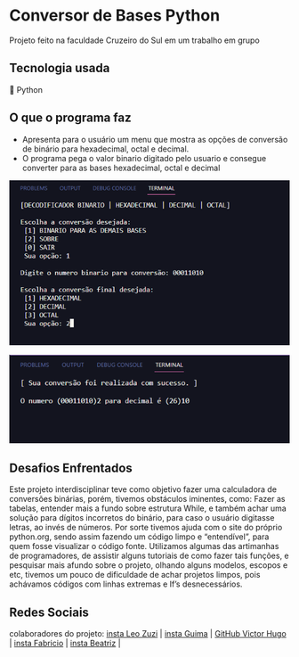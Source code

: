 # Conversor de Bases Python
Projeto feito na faculdade Cruzeiro do Sul em um trabalho em grupo 

## Tecnologia usada
🐍 Python

## O que o programa faz
+ Apresenta para o usuário um menu que mostra as opções de conversão de binário para hexadecimal, octal e decimal. 
+ O programa pega o valor binario digitado pelo usuario e consegue converter para as bases hexadecimal, octal e decimal
<p align:center width:200>
    <img  src="captura1.png" title="terminal programa">
</p>
<p align:center width:200>
    <img  src="resultado.png" title="terminal programa">
</p>

## Desafios Enfrentados
Este projeto interdisciplinar teve como objetivo fazer uma calculadora de conversões binárias, porém, tivemos obstáculos iminentes, como: Fazer as tabelas, entender mais a fundo sobre estrutura While, e também achar uma solução para dígitos incorretos do binário, para caso o usuário digitasse letras, ao invés de números. Por sorte tivemos ajuda com o site do próprio python.org, sendo assim fazendo um código limpo e “entendível”, para quem fosse visualizar o código fonte. Utilizamos algumas das artimanhas de programadores, de assistir alguns tutoriais de como fazer tais funções, e pesquisar mais afundo sobre o projeto, olhando alguns modelos, escopos e etc, tivemos um pouco de dificuldade de achar projetos limpos, pois achávamos códigos com linhas extremas e If’s desnecessários.

## Redes Sociais
colaboradores do projeto:
[insta Leo Zuzi](https://www.instagram.com/leozuzi/) |
[insta Guima](https://www.instagram.com/guima____/) |
[GitHub Victor Hugo](https://github.com/victorhugofa) |
[insta Fabricio](https://www.instagram.com/fabrnunes_/) |
[insta Beatriz](https://www.instagram.com/trizzcamp/) |
